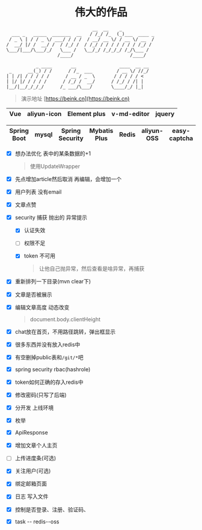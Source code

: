 
<h1 align="center"> 伟大的作品 </h1>

                                    __  __    _            
      ___ _   _____  _______  __   / /_/ /_  (_)___  ____ _
     / _ \ | / / _ \/ ___/ / / /  / __/ __ \/ / __ \/ __  /
    /  __/ |/ /  __/ /  / /_/ /  / /_/ / / / / / / / /_/ / 
    \___/|___/\___/_/   \___ /   \__/_/ /_/_/_/ /_/\___ /  
                       /____/                     /____/  
                       
               _ ____       __                ____  __ __
     _      __(_) / /      / /_  ___         / __ \/ //_/
    | | /| / / / / /      / __ / _  \       / / / / / <   
    | |/ |/ / / / /      / /_/ /  __/      / /_/ / /| |  
    |__/|__/_/_/_/      /_ ___/\___/       \____/_/ |_| 

 > 演示地址 [https://beink.cn](https://beink.cn)






|Vue|aliyun-icon|Element plus|v-md-editor | jquery|
|-|-|-|-|-| 


|Spring Boot| mysql| Spring Security| Mybatis Plus| Redis| aliyun-OSS|easy-captcha| WebSocket|
|-|-|-|-|-|-| -| -|


- [x] 想办法优化 表中的某条数据的+1  

  > 使用UpdateWrapper

- [x] 先点增加article然后取消 再编辑，会增加一个

- [x] 用户列表 没有email

- [x] 文章点赞

- [x] security 捕获 抛出的 异常提示

  - [x] 认证失效

  - [ ] 权限不足

  - [x] token 不可用

    >让他自己抛异常，然后查看是啥异常，再捕获

- [x] 重新排列一下目录(mvn clear下)

- [x] 文章是否被展示


- [x] 编辑文章高度 动态改变

  > document.body.clientHeight 


- [x] chat放在首页，不用路径跳转，弹出框显示
- [x] 很多东西并没有放入redis中
- [x] 有空删掉public表和`/git/*`吧
- [x] spring security rbac(hashrole)
- [x] token如何正确的存入redis中
- [x] 修改密码(只写了后端)
- [x] 分开发 上线环境
- [x] 枚举
- [x] ApiResponse<T>
- [x] 增加文章个人主页
- [ ] 上传进度条(可选)
- [x] 关注用户(可选)
- [x] 绑定邮箱页面
- [x] 日志 写入文件
- [x] 控制是否登录、注册、验证码、
- [x] task -- redis--oss









